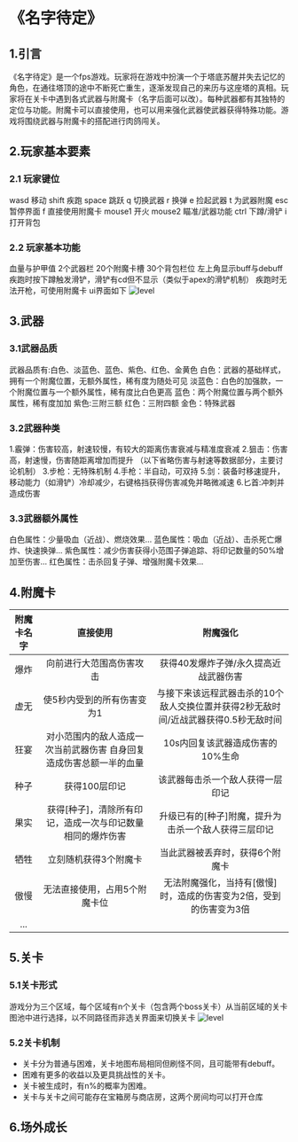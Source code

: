 # 《名字待定》
## 1.引言
  《名字待定》是一个fps游戏。玩家将在游戏中扮演一个于塔底苏醒并失去记忆的角色，在通往塔顶的途中不断死亡重生，逐渐发现自己的来历与这座塔的真相。玩家将在关卡中遇到各式武器与附魔卡（名字后面可以改）。每种武器都有其独特的定位与功能。附魔卡可以直接使用，也可以用来强化武器使武器获得特殊功能。游戏将围绕武器与附魔卡的搭配进行肉鸽闯关。
## 2.玩家基本要素

### 2.1 玩家键位
  wasd 移动
  shift 疾跑
  space 跳跃
  q 切换武器
  r 换弹
  e 捡起武器
  t 为武器附魔
  esc 暂停界面
  f 直接使用附魔卡
  mouse1 开火
  mouse2 瞄准/武器功能
  ctrl 下蹲/滑铲
  i 打开背包

  ### 2.2 玩家基本功能
血量与护甲值
2个武器栏
20个附魔卡槽
30个背包栏位
左上角显示buff与debuff
疾跑时按下蹲触发滑铲，滑铲有cd但不显示（类似于apex的滑铲机制）
疾跑时无法开枪，可使用附魔卡
ui界面如下
![level](https://github.com/user-attachments/assets/3e7f7165-5289-499b-9408-2d46519499e5)





## 3.武器
### 3.1武器品质
武器品质有:白色、淡蓝色、蓝色、紫色、红色、金黄色
白色：武器的基础样式，拥有一个附魔位置，无额外属性，稀有度为随处可见
淡蓝色：白色的加强款，一个附魔位置与一个额外属性，稀有度比白色更高
蓝色：两个附魔位置与两个额外属性，稀有度加加
紫色:三附三额
红色：三附四额
金色：特殊武器
### 3.2武器种类
1.霰弹：伤害较高，射速较慢，有较大的距离伤害衰减与精准度衰减
2.狙击：伤害高，射速慢，伤害随距离增加而提升
（以下省略伤害与射速等数据部分，主要讨论机制）
3.步枪：无特殊机制
4.手枪：半自动，可双持
5.剑：装备时移速提升，移动能力（如滑铲）冷却减少，右键格挡获得伤害减免并略微减速
6.匕首:冲刺并造成伤害
### 3.3武器额外属性
白色属性：少量吸血（近战）、燃烧效果...
蓝色属性：吸血（近战）、击杀死亡爆炸、快速换弹...
紫色属性：减少伤害获得小范围子弹追踪、将印记数量的50%增加至伤害...
红色属性：击杀回复子弹、增强附魔卡效果...

## 4.附魔卡
|附魔卡名字|直接使用|附魔强化|
|:---:|:---:|:---:|
|爆炸|向前进行大范围高伤害攻击|获得40发爆炸子弹/永久提高近战武器伤害|
|虚无|使5秒内受到的所有伤害变为1|与接下来该远程武器击杀的10个敌人交换位置并获得2秒无敌时间/近战武器获得0.5秒无敌时间|
|狂宴|对小范围内的敌人造成一次当前武器伤害 自身回复造成伤害总额一半的血量|10s内回复该武器造成伤害的10%生命|
|种子|获得100层印记|该武器每击杀一个敌人获得一层印记|
|果实|获得[种子]，清除所有印记，造成一次与印记数量相同的爆炸伤害|升级已有的[种子]附魔，提升为击杀一个敌人获得三层印记|
|牺牲|立刻随机获得3个附魔卡|当此武器被丢弃时，获得6个附魔卡|
|傲慢|无法直接使用，占用5个附魔卡位|无法附魔强化，当持有[傲慢]时，造成的伤害变为2倍，受到的伤害变为3倍|
|...|

## 5.关卡
### 5.1关卡形式
游戏分为三个区域，每个区域有n个关卡（包含两个boss关卡）从当前区域的关卡图池中进行选择，以不同路径而非选关界面来切换关卡
![level](https://github.com/user-attachments/assets/b4eed08a-db55-45bd-a42e-86b36f97c427)

### 5.2关卡机制
* 关卡分为普通与困难，关卡地图布局相同但刷怪不同，且可能带有debuff。
* 困难有更多的收益以及更具挑战性的关卡。
* 关卡被生成时，有n%的概率为困难。
* 关卡与关卡之间可能存在宝箱房与商店房，这两个房间均可以打开仓库
 
 ## 6.场外成长





